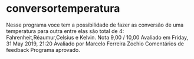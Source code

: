 # conversortemperatura
Nesse programa voce tem a possibilidade de fazer as conversão de uma temperatura para outra entre  elas são total de 4:
Fahrenheit,Réaumur,Celsius e Kelvin.
Nota	9,00 / 10,00
Avaliado em	Friday, 31 May 2019, 21:20
Avaliado por	Marcelo Ferreira Zochio
Comentários de feedback	
Programa aprovado.
